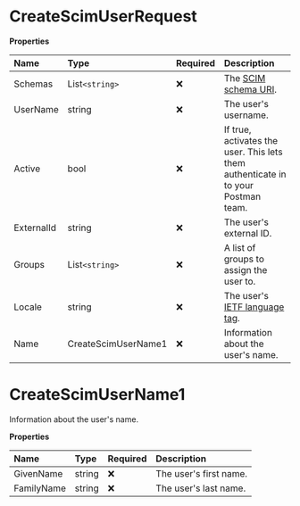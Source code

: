 # CreateScimUserRequest

**Properties**

| Name       | Type                | Required | Description                                                                       |
| :--------- | :------------------ | :------- | :-------------------------------------------------------------------------------- |
| Schemas    | List`<string>`      | ❌       | The [SCIM schema URI](https://www.iana.org/assignments/scim/scim.xhtml).          |
| UserName   | string              | ❌       | The user's username.                                                              |
| Active     | bool                | ❌       | If true, activates the user. This lets them authenticate in to your Postman team. |
| ExternalId | string              | ❌       | The user's external ID.                                                           |
| Groups     | List`<string>`      | ❌       | A list of groups to assign the user to.                                           |
| Locale     | string              | ❌       | The user's [IETF language tag](https://datatracker.ietf.org/doc/html/rfc5646).    |
| Name       | CreateScimUserName1 | ❌       | Information about the user's name.                                                |

# CreateScimUserName1

Information about the user's name.

**Properties**

| Name       | Type   | Required | Description            |
| :--------- | :----- | :------- | :--------------------- |
| GivenName  | string | ❌       | The user's first name. |
| FamilyName | string | ❌       | The user's last name.  |

<!-- This file was generated by liblab | https://liblab.com/ -->

